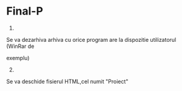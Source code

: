 # Final-P


1.
Se va dezarhiva arhiva cu orice program are la dispozitie utilizatorul (WinRar de 

exemplu)

2.
Se va deschide fisierul HTML,cel numit "Proiect"
